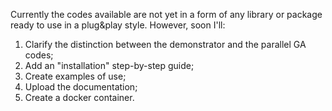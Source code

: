 Currently the codes available are not yet in a form of any library or package ready to use in a plug&play style. However, soon I'll:
1) Clarify the distinction between the demonstrator and the parallel GA codes;
2) Add an "installation" step-by-step guide;
3) Create examples of use;
4) Upload the documentation;
5) Create a docker container.
